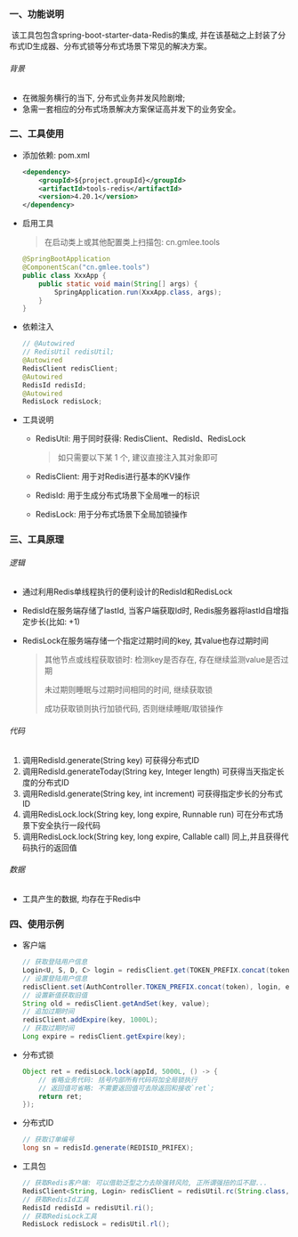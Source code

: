 ### 一、功能说明

​		该工具包包含spring-boot-starter-data-Redis的集成, 并在该基础之上封装了分布式ID生成器、分布式锁等分布式场景下常见的解决方案。

###### 背景

- 在微服务横行的当下, 分布式业务并发风险剧增; 
- 急需一套相应的分布式场景解决方案保证高并发下的业务安全。



### 二、工具使用

- 添加依赖: pom.xml

  ```xml
  <dependency>
      <groupId>${project.groupId}</groupId>
      <artifactId>tools-redis</artifactId>
      <version>4.20.1</version>
  </dependency>
  ```

- 启用工具

  > 在启动类上或其他配置类上扫描包: cn.gmlee.tools

  ```java
  @SpringBootApplication
  @ComponentScan("cn.gmlee.tools")
  public class XxxApp {
      public static void main(String[] args) {
          SpringApplication.run(XxxApp.class, args);
      }
  }
  ```


- 依赖注入

  ```java
  // @Autowired
  // RedisUtil redisUtil;
  @Autowired
  RedisClient redisClient;
  @Autowired
  RedisId redisId;
  @Autowired
  RedisLock redisLock;
  ```

- 工具说明


  - RedisUtil: 用于同时获得: RedisClient、RedisId、RedisLock

    > 如只需要以下某 1 个, 建议直接注入其对象即可

  - RedisClient: 用于对Redis进行基本的KV操作

  - RedisId: 用于生成分布式场景下全局唯一的标识

  - RedisLock: 用于分布式场景下全局加锁操作



### 三、工具原理

###### 逻辑

- 通过利用Redis单线程执行的便利设计的RedisId和RedisLock

- RedisId在服务端存储了lastId, 当客户端获取Id时, Redis服务器将lastId自增指定步长(比如: +1)

- RedisLock在服务端存储一个指定过期时间的key, 其value也存过期时间

  > 其他节点或线程获取锁时: 检测key是否存在, 存在继续监测value是否过期
  >
  > 未过期则睡眠与过期时间相同的时间, 继续获取锁
  >
  > 成功获取锁则执行加锁代码, 否则继续睡眠/取锁操作



###### 代码

1. 调用RedisId.generate(String key) 可获得分布式ID
2. 调用RedisId.generateToday(String key, Integer length) 可获得当天指定长度的分布式ID
3. 调用RedisId.generate(String key, int increment) 可获得指定步长的分布式ID
4. 调用RedisLock.lock(String key, long expire, Runnable run) 可在分布式场景下安全执行一段代码
5. 调用RedisLock.lock(String key, long expire, Callable<V> call) 同上,并且获得代码执行的返回值



###### 数据

- 工具产生的数据, 均存在于Redis中





### 四、使用示例

- 客户端

  ```java
  // 获取登陆用户信息
  Login<U, S, D, C> login = redisClient.get(TOKEN_PREFIX.concat(token));
  // 设置登陆用户信息
  redisClient.set(AuthController.TOKEN_PREFIX.concat(token), login, expireSecond);
  // 设置新值获取旧值
  String old = redisClient.getAndSet(key, value);
  // 追加过期时间
  redisClient.addExpire(key, 1000L);
  // 获取过期时间
  Long expire = redisClient.getExpire(key);
  ```
  
- 分布式锁

  ```java
  Object ret = redisLock.lock(appId, 5000L, () -> {
      // 省略业务代码: 括号内部所有代码将加全局锁执行
      // 返回值可省略: 不需要返回值可去除返回和接收`ret`;
      return ret;
  });
  ```

- 分布式ID

  ```java
  // 获取订单编号
  long sn = redisId.generate(REDISID_PRIFEX);
  ```
  
- 工具包

  ```java
  // 获取Redis客户端: 可以借助泛型之力去除强转风险, 正所谓强扭的瓜不甜...
  RedisClient<String, Login> redisClient = redisUtil.rc(String.class, Login.class);
  // 获取RedisId工具
  RedisId redisId = redisUtil.ri();
  // 获取RedisLock工具
  RedisLock redisLock = redisUtil.rl();
  ```

  
